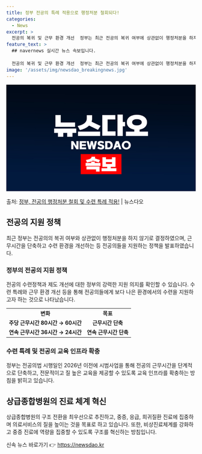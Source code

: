 ```yaml
---
title: 정부 전공의 특례 적용으로 행정처분 철회되다!
categories:
  - News
excerpt: >
  전공의 복귀 및 근무 환경 개선  정부는 최근 전공의 복귀 여부에 상관없이 행정처분을 하지 않기로 결정하였고…
feature_text: >
  ## navernews 실시간 뉴스 속보입니다.

  전공의 복귀 및 근무 환경 개선  정부는 최근 전공의 복귀 여부에 상관없이 행정처분을 하지 않기로 결정하였고…
image: '/assets/img/newsdao_breakingnews.jpg'
---
```


![뉴스다오 속보](/assets/img/newsdao_breakingnews.jpg)

<p>출처: <a href="https://newsdao.kr/4675" rel="dofollow">정부, 전공의 행정처분 철회 및 수련 특례 적용!</a> | 뉴스다오</p>

<h2 data-ke-size="size26">전공의 지원 정책</h2>
<p data-ke-size="size16">최근 정부는 전공의의 복귀 여부와 상관없이 행정처분을 하지 않기로 결정하였으며, 근무시간을 단축하고 수련 환경을 개선하는 등 전공의들을 지원하는 정책을 발표하였습니다.</p>

<h3>정부의 전공의 지원 정책</h3>
<p data-ke-size="size16">전공의 수련정책과 제도 개선에 대한 정부의 강력한 지원 의지를 확인할 수 있습니다. 수련 특례와 근무 환경 개선 등을 통해 전공의들에게 보다 나은 환경에서의 수련을 지원하고자 하는 것으로 나타났습니다.</p>

<table>
    <tr>
        <td style="text-align: center; height: 17px;"><b>변화</b></td>
        <td style="text-align: center; height: 17px;"><b>목표</b></td>
    </tr>
    <tr>
        <td style="text-align: center; height: 17px;"><b>주당 근무시간 80시간 → 60시간</b></td>
        <td style="text-align: center; height: 17px;"><b>근무시간 단축</b></td>
    </tr>
    <tr>
        <td style="text-align: center; height: 17px;"><b>연속 근무시간 36시간 → 24시간</b></td>
        <td style="text-align: center; height: 17px;"><b>연속 근무시간 단축</b></td>
    </tr>
</table>

<h3>수련 특례 및 전공의 교육 인프라 확충</h3>
<p data-ke-size="size16">정부는 전공의법 시행일인 2026년 이전에 시범사업을 통해 전공의 근무시간을 단계적으로 단축하고, 전문적이고 질 높은 교육을 제공할 수 있도록 교육 인프라를 확충하는 방침을 밝히고 있습니다.</p>

<h2 data-ke-size="size26">상급종합병원의 진료 체계 혁신</h2>
<p data-ke-size="size16">상급종합병원의 구조 전환을 최우선으로 추진하고, 중증, 응급, 희귀질환 진료에 집중하며 의료서비스의 질을 높이는 것을 목표로 하고 있습니다. 또한, 비상진료체계를 강화하고 중증 진료에 역량을 집중할 수 있도록 구조를 혁신하는 방침입니다.</p>
 

신속 뉴스 바로가기 👉 <a href="https://newsdao.kr" rel="dofollow">https://newsdao.kr</a>


